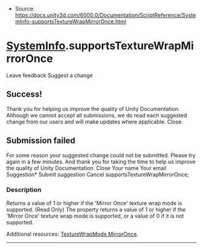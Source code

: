 * Source: https://docs.unity3d.com/6000.0/Documentation/ScriptReference/SystemInfo-supportsTextureWrapMirrorOnce.html

#  [SystemInfo](https://docs.unity3d.com/6000.0/Documentation/ScriptReference/SystemInfo.html).supportsTextureWrapMirrorOnce
Leave feedback
Suggest a change
## Success!
Thank you for helping us improve the quality of Unity Documentation. Although we cannot accept all submissions, we do read each suggested change from our users and will make updates where applicable.
Close
## Submission failed
For some reason your suggested change could not be submitted. Please <a>try again</a> in a few minutes. And thank you for taking the time to help us improve the quality of Unity Documentation.
Close
Your name Your email Suggestion* Submit suggestion
Cancel
supportsTextureWrapMirrorOnce; 
### Description
Returns a value of 1 or higher if the 'Mirror Once' texture wrap mode is supported. (Read Only)
The property returns a value of 1 or higher if the 'Mirror Once' texture wrap mode is supported, or a value of 0 if it is not supported.  
  
Additional resources: [TextureWrapMode.MirrorOnce](https://docs.unity3d.com/6000.0/Documentation/ScriptReference/TextureWrapMode.MirrorOnce.html).
* * *
